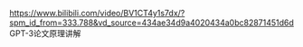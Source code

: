 https://www.bilibili.com/video/BV1CT4y1s7dx/?spm_id_from=333.788&vd_source=434ae34d9a4020434a0bc82871451d6d  GPT-3论文原理讲解